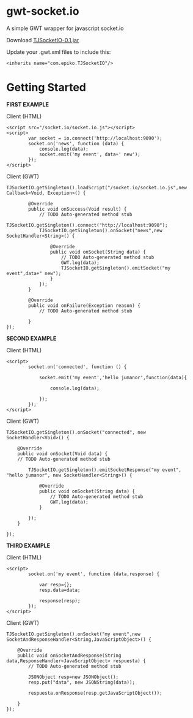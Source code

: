 gwt-socket.io
==============
A simple GWT wrapper for javascript socket.io

Download [TJSocketIO-0.1.jar](https://drive.google.com/open?id=0B72oLqC-8YVbVDRmNDRJdzR0aTA)

Update your .gwt.xml files to include this:

    <inherits name="com.epiko.TJSocketIO"/>

Getting Started
===============
**FIRST EXAMPLE**

Client (HTML)

    <script src="/socket.io/socket.io.js"></script>
    <script>
            var socket = io.connect('http://localhost:9090');
            socket.on('news', function (data) {
                console.log(data);
                socket.emit('my event', data+' new');
            });
    </script>

Client (GWT)    

    TJSocketIO.getSingleton().loadScript("/socket.io/socket.io.js",new Callback<Void, Exception>() {
			
			@Override
			public void onSuccess(Void result) {
				// TODO Auto-generated method stub
				TJSocketIO.getSingleton().connect("http://localhost:9090");
                TJSocketIO.getSingleton().onSocket("news",new SocketHandler<String>() {

					@Override
					public void onSocket(String data) {
						// TODO Auto-generated method stub
						GWT.log(data);
						TJSocketIO.getSingleton().emitSocket("my event",data+" new");
					}
				});
			}
			
			@Override
			public void onFailure(Exception reason) {
				// TODO Auto-generated method stub
				
			}
	});

**SECOND EXAMPLE**

Client (HTML)

    <script>
            socket.on('connected', function () {
               
                socket.emit('my event','hello jumanor',function(data){
                    
                    console.log(data);
                    
                });
            });
    </script>

Client (GWT)    

    TJSocketIO.getSingleton().onSocket("connected", new SocketHandler<Void>() {

		@Override
		public void onSocket(Void data) {
		// TODO Auto-generated method stub
						
			TJSocketIO.getSingleton().emitSocketResponse("my event", "hello jumanor", new SocketHandler<String>() {

                @Override
                public void onSocket(String data) {
                    // TODO Auto-generated method stub
                    GWT.log(data);                    
                }
							
			});
	    }
					
	});
    
**THIRD EXAMPLE**

Client (HTML)

    <script>
            socket.on('my event', function (data,response) {
               
                var resp={};
                resp.data=data;
                
                response(resp);
            });
    </script>

Client (GWT)

    TJSocketIO.getSingleton().onSocket("my event",new SocketAndResponseHandler<String,JavaScriptObject>() {

		@Override
		public void onSocketAndResponse(String data,ResponseHandler<JavaScriptObject> respuesta) {
			// TODO Auto-generated method stub
						
			JSONObject resp=new JSONObject();
			resp.put("data", new JSONString(data));
						
			respuesta.onResponse(resp.getJavaScriptObject());
						
		}
    });
